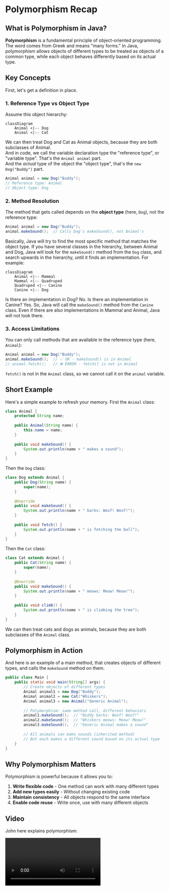# Polymorphism Recap

## What is Polymorphism in Java?

**Polymorphism** is a fundamental principle of object-oriented programming. The word comes from Greek and means "many forms." In Java, polymorphism allows objects of different types to be treated as objects of a common type, while each object behaves differently based on its actual type.

## Key Concepts

First, let's get a definition in place.

### 1. **Reference Type vs Object Type**

Assume this object hierarchy:

```mermaid
classDiagram
    Animal <|-- Dog
    Animal <|-- Cat
```
We can then treat Dog and Cat as Animal objects, because they are both subclasses of Animal.\
And in code, we call the variable declaration type the "reference type", or "variable type". That's the `Animal animal` part.\
And the _actual_ type of the object the "object type", that's the `new Dog("Buddy")` part.

```java
Animal animal = new Dog("Buddy");
// Reference type: Animal
// Object type: Dog
```

### 2. **Method Resolution**
The method that gets called depends on the **object type** (here, `Dog`), not the reference type:

```java
Animal animal = new Dog("Buddy");
animal.makeSound();  // Calls Dog's makeSound(), not Animal's
```

Basically, Java will try to find the most specific method that matches the object type. If you have several classes in the hierarchy, between Animal and Dog, Java will look for the `makeSound()` method from the `Dog` class, and search upwards in the hierarchy, until it finds an implementation. For example:

```mermaid
classDiagram
    Animal <|-- Mammal
    Mammal <|-- Quadruped
    Quadruped <|-- Canine
    Canine <|-- Dog
```

Is there an implementation in Dog? No. Is there an implementation in Canine? Yes. So, Java will call the `makeSound()` method from the `Canine` class. Even if there are also implementations in Mammal and Animal, Java will not look there.

### 3. **Access Limitations**
You can only call methods that are available in the reference type (here, `Animal`):

```java
Animal animal = new Dog("Buddy");
animal.makeSound();  // ✅ OK - makeSound() is in Animal
// animal.fetch();   // ❌ ERROR - fetch() is not in Animal
```

`fetch()` is not in the `Animal` class, so we cannot call it on the `animal` variable.

## Short Example

Here's a simple example to refresh your memory. First the `Animal` class:	

```java
class Animal {
    protected String name;
    
    public Animal(String name) {
        this.name = name;
    }
    
    public void makeSound() {
        System.out.println(name + " makes a sound");
    }
}
```

Then the `Dog` class:

```java
class Dog extends Animal {
    public Dog(String name) {
        super(name);
    }
    
    @Override
    public void makeSound() {
        System.out.println(name + " barks: Woof! Woof!");
    }
    
    public void fetch() {
        System.out.println(name + " is fetching the ball");
    }
}

```
	
Then the `Cat` class:

```java
class Cat extends Animal {
    public Cat(String name) {
        super(name);
    }
    
    @Override
    public void makeSound() {
        System.out.println(name + " meows: Meow! Meow!");
    }
    
    public void climb() {
        System.out.println(name + " is climbing the tree");
    }
}
```

We can then treat cats and dogs as animals, because they are both subclasses of the `Animal` class.

## Polymorphism in Action

And here is an example of a main method, that creates objects of different types, and calls the `makeSound` method on them.

```java
public class Main {
    public static void main(String[] args) {
        // Create objects of different types
        Animal animal1 = new Dog("Buddy");
        Animal animal2 = new Cat("Whiskers");
        Animal animal3 = new Animal("Generic Animal");
        
        // Polymorphism: same method call, different behaviors
        animal1.makeSound();  // "Buddy barks: Woof! Woof!"
        animal2.makeSound();  // "Whiskers meows: Meow! Meow!"
        animal3.makeSound();  // "Generic Animal makes a sound"
        
        // All animals can make sounds (inherited method)
        // But each makes a different sound based on its actual type
    }
}
```

## Why Polymorphism Matters

Polymorphism is powerful because it allows you to:

1. **Write flexible code** - One method can work with many different types
2. **Add new types easily** - Without changing existing code
3. **Maintain consistency** - All objects respond to the same interface
4. **Enable code reuse** - Write once, use with many different objects


## Video

John here explains polymorphism:

<video src="https://www.youtube.com/watch?v=jhDUxynEQRI"></video>